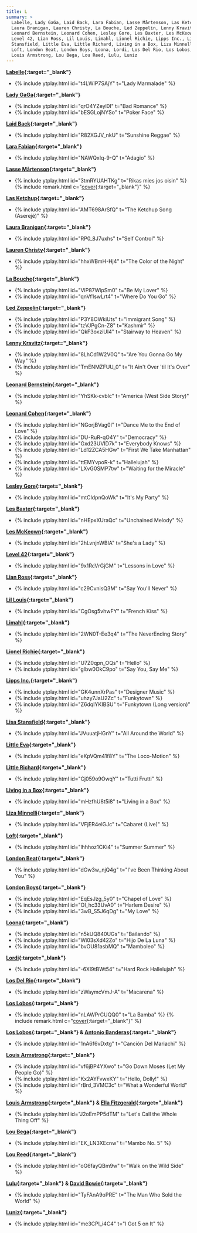 ```yaml
---
title: L
summary: >
  Labelle, Lady GaGa, Laid Back, Lara Fabian, Lasse Mårtenson, Las Ketchup,
  Laura Branigan, Lauren Christy, La Bouche, Led Zeppelin, Lenny Kravitz,
  Leonard Bernstein, Leonard Cohen, Lesley Gore, Les Baxter, Les McKeown,
  Level 42, Lian Ross, Lil Louis, Limahl, Lionel Richie, Lipps Inc., Lisa
  Stansfield, Little Eva, Little Richard, Living in a Box, Liza Minnelli,
  Loft, London Beat, London Boys, Loona, Lordi, Los Del Rio, Los Lobos,
  Louis Armstrong, Lou Bega, Lou Reed, Lulu, Luniz
---
```

**[Labelle](https://en.wikipedia.org/wiki/Labelle){:target="_blank"}**
- {% include ytplay.html id="t4LWIP7SAjY" t="Lady Marmalade" %}

**[Lady GaGa](https://en.wikipedia.org/wiki/Lady_GaGa){:target="_blank"}**
- {% include ytplay.html id="qrO4YZeyl0I" t="Bad Romance" %}
- {% include ytplay.html id="bESGLojNYSo" t="Poker Face" %}

**[Laid Back](https://en.wikipedia.org/wiki/Laid_Back){:target="_blank"}**
- {% include ytplay.html id="R82XGJV_nkU" t="Sunshine Reggae" %}

**[Lara Fabian](https://en.wikipedia.org/wiki/Lara_Fabian){:target="_blank"}**
- {% include ytplay.html id="NAWQxIq-9-Q" t="Adagio" %}

**[Lasse Mårtenson](https://en.wikipedia.org/wiki/Lasse_Mårtenson){:target="_blank"}**
- {% include ytplay.html id="3tmRYUAHTKg" t="Rikas mies jos oisin" %} {% include remark.html c="[cover](https://en.wikipedia.org/wiki/If_I_Were_a_Rich_Man_(song)){:target=\"_blank\"}" %}

**[Las Ketchup](https://en.wikipedia.org/wiki/Las_Ketchup){:target="_blank"}**
- {% include ytplay.html id="AMT698ArSfQ" t="The Ketchup Song (Aserejé)" %}

**[Laura Branigan](https://en.wikipedia.org/wiki/Laura_Branigan){:target="_blank"}**
- {% include ytplay.html id="RP0_8J7uxhs" t="Self Control" %}

**[Lauren Christy](https://en.wikipedia.org/wiki/Lauren_Christy){:target="_blank"}**
- {% include ytplay.html id="hhxWBmH-Hj4" t="The Color of the Night" %}

**[La Bouche](https://en.wikipedia.org/wiki/La_Bouche){:target="_blank"}**
- {% include ytplay.html id="ViP87WipSm0" t="Be My Lover" %}
- {% include ytplay.html id="qnVf1swLrt4" t="Where Do You Go" %}

**[Led Zeppelin](https://en.wikipedia.org/wiki/Led_Zeppelin){:target="_blank"}**
- {% include ytplay.html id="P3Y8OWkiUts" t="Immigrant Song" %}
- {% include ytplay.html id="tzVJPgCn-Z8" t="Kashmir" %}
- {% include ytplay.html id="QkF3oxziUI4" t="Stairway to Heaven" %}

**[Lenny Kravitz](https://en.wikipedia.org/wiki/Lenny_Kravitz){:target="_blank"}**
- {% include ytplay.html id="8LhCd1W2V0Q" t="Are You Gonna Go My Way" %}
- {% include ytplay.html id="TmENMZFUU_0" t="It Ain't Over 'til It's Over" %}

**[Leonard Bernstein](https://en.wikipedia.org/wiki/Leonard_Bernstein){:target="_blank"}**
- {% include ytplay.html id="YhSKk-cvblc" t="America (West Side Story)" %}

**[Leonard Cohen](https://en.wikipedia.org/wiki/Leonard_Cohen){:target="_blank"}**
- {% include ytplay.html id="NGorjBVag0I" t="Dance Me to the End of Love" %}
- {% include ytplay.html id="DU-RuR-qO4Y" t="Democracy" %}
- {% include ytplay.html id="Gxd23UVID7k" t="Everybody Knows" %}
- {% include ytplay.html id="Ld12ZCA5HGw" t="First We Take Manhattan" %}
- {% include ytplay.html id="ttEMYvpoR-k" t="Hallelujah" %}
- {% include ytplay.html id="LXvG0SMP7tw" t="Waiting for the Miracle" %}

**[Lesley Gore](https://en.wikipedia.org/wiki/Lesley_Gore){:target="_blank"}**
- {% include ytplay.html id="mtCIdpnQoWk" t="It's My Party" %}

**[Les Baxter](https://en.wikipedia.org/wiki/Les_Baxter){:target="_blank"}**
- {% include ytplay.html id="nHEpxXUraQc" t="Unchained Melody" %}

**[Les McKeown](https://en.wikipedia.org/wiki/Les_McKeown){:target="_blank"}**
- {% include ytplay.html id="2hLvnjnWBlA" t="She's a Lady" %}

**[Level 42](https://en.wikipedia.org/wiki/Level_42){:target="_blank"}**
- {% include ytplay.html id="9x1RcVrGjGM" t="Lessons in Love" %}

**[Lian Ross](https://en.wikipedia.org/wiki/Lian_Ross){:target="_blank"}**
- {% include ytplay.html id="c29CvnisQ3M" t="Say You'll Never" %}

**[Lil Louis](https://en.wikipedia.org/wiki/Lil_Louis){:target="_blank"}**
- {% include ytplay.html id="CgOsg5vhwFY" t="French Kiss" %}

**[Limahl](https://en.wikipedia.org/wiki/Limahl){:target="_blank"}**
- {% include ytplay.html id="2WN0T-Ee3q4" t="The NeverEnding Story" %}

**[Lionel Richie](https://en.wikipedia.org/wiki/Lionel_Richie){:target="_blank"}**
- {% include ytplay.html id="U7Z0qpn_OQs" t="Hello" %}
- {% include ytplay.html id="gIbw0OkC9po" t="Say You, Say Me" %}

**[Lipps Inc.](https://en.wikipedia.org/wiki/Lipps_Inc.){:target="_blank"}**
- {% include ytplay.html id="GK4unnXrPas" t="Designer Music" %}
- {% include ytplay.html id="uhzy7JaU2Zc" t="Funkytown" %}
- {% include ytplay.html id="Z6dqIYKIBSU" t="Funkytown (Long version)" %}

**[Lisa Stansfield](https://en.wikipedia.org/wiki/Lisa_Stansfield){:target="_blank"}**
- {% include ytplay.html id="JVuuatjHGnY" t="All Around the World" %}

**[Little Eva](https://en.wikipedia.org/wiki/Little_Eva){:target="_blank"}**
- {% include ytplay.html id="eKpVQm41f8Y" t="The Loco-Motion" %}

**[Little Richard](https://en.wikipedia.org/wiki/Little_Richard){:target="_blank"}**
- {% include ytplay.html id="Cj059o9OwqY" t="Tutti Frutti" %}

**[Living in a Box](https://en.wikipedia.org/wiki/Living_In_A_Box){:target="_blank"}**
- {% include ytplay.html id="mHzfhU8t5i8" t="Living in a Box" %}

**[Liza Minnelli](https://en.wikipedia.org/wiki/Liza_Minnelli){:target="_blank"}**
- {% include ytplay.html id="VFjER4elGJc" t="Cabaret (Live)" %}

**[Loft](https://en.wikipedia.org/wiki/Loft_(group)){:target="_blank"}**
- {% include ytplay.html id="lhhhoz1CKi4" t="Summer Summer" %}

**[London Beat](https://en.wikipedia.org/wiki/London_Beat){:target="_blank"}**
- {% include ytplay.html id="dGw3w_njQ4g" t="I've Been Thinking About You" %}

**[London Boys](https://en.wikipedia.org/wiki/London_Boys){:target="_blank"}**
- {% include ytplay.html id="EqEsJzg_5y0" t="Chapel of Love" %}
- {% include ytplay.html id="Ol_hc33UvA0" t="Harlem Desire" %}
- {% include ytplay.html id="3wB_S5J6qDg" t="My Love" %}

**[Loona](https://en.wikipedia.org/wiki/Loona){:target="_blank"}**
- {% include ytplay.html id="n5kUQ840UGs" t="Bailando" %}
- {% include ytplay.html id="Wi03sXd42Zo" t="Hijo De La Luna" %}
- {% include ytplay.html id="bvOU81asbMQ" t="Mamboleo" %}

**[Lordi](https://en.wikipedia.org/wiki/Lordi){:target="_blank"}**
- {% include ytplay.html id="-6Xl9tBWt54" t="Hard Rock Hallelujah" %}

**[Los Del Rio](https://en.wikipedia.org/wiki/Los_Del_Rio){:target="_blank"}**
- {% include ytplay.html id="zWaymcVmJ-A" t="Macarena" %}

**[Los Lobos](https://en.wikipedia.org/wiki/Los_Lobos){:target="_blank"}**
- {% include ytplay.html id="nLAWPrCUQQ0" t="La Bamba" %} {% include remark.html c="[cover](https://en.wikipedia.org/wiki/La_Bamba_(song)){:target=\"_blank\"}" %}

**[Los Lobos](https://en.wikipedia.org/wiki/Los_Lobos){:target="_blank"} & [Antonio Banderas](https://en.wikipedia.org/wiki/Antonio_Banderas){:target="_blank"}**
- {% include ytplay.html id="1nA6f6vDxtg" t="Canción Del Mariachi" %}

**[Louis Armstrong](https://en.wikipedia.org/wiki/Louis_Armstrong){:target="_blank"}**
- {% include ytplay.html id="vf6jBP4YXwo" t="Go Down Moses (Let My People Go)" %}
- {% include ytplay.html id="Kx2AYFvwxKY" t="Hello, Dolly!" %}
- {% include ytplay.html id="rBrd_3VMC3c" t="What a Wonderful World" %}

**[Louis Armstrong](https://en.wikipedia.org/wiki/Louis_Armstrong){:target="_blank"} & [Ella Fitzgerald](https://en.wikipedia.org/wiki/Ella_Fitzgerald){:target="_blank"}**
- {% include ytplay.html id="J2oEmPP5dTM" t="Let's Call the Whole Thing Off" %}

**[Lou Bega](https://en.wikipedia.org/wiki/Lou_Bega){:target="_blank"}**
- {% include ytplay.html id="EK_LN3XEcnw" t="Mambo No. 5" %}

**[Lou Reed](https://en.wikipedia.org/wiki/Lou_Reed){:target="_blank"}**
- {% include ytplay.html id="oG6fayQBm9w" t="Walk on the Wild Side" %}

**[Lulu](https://en.wikipedia.org/wiki/Lulu_(singer)){:target="_blank"} & [David Bowie](https://en.wikipedia.org/wiki/David_Bowie){:target="_blank"}**
- {% include ytplay.html id="TyFAnA9oPRE" t="The Man Who Sold the World" %}

**[Luniz](https://en.wikipedia.org/wiki/Luniz){:target="_blank"}**
- {% include ytplay.html id="me3CPl_i4C4" t="I Got 5 on It" %}
